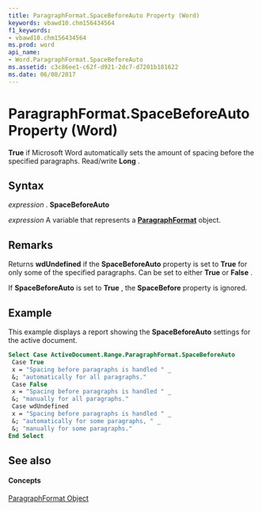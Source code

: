 ```yaml
---
title: ParagraphFormat.SpaceBeforeAuto Property (Word)
keywords: vbawd10.chm156434564
f1_keywords:
- vbawd10.chm156434564
ms.prod: word
api_name:
- Word.ParagraphFormat.SpaceBeforeAuto
ms.assetid: c3c86ee1-c62f-d921-2dc7-d7201b181622
ms.date: 06/08/2017
---
```



# ParagraphFormat.SpaceBeforeAuto Property (Word)

 **True** if Microsoft Word automatically sets the amount of spacing before the specified paragraphs. Read/write **Long** .


## Syntax

 _expression_ . **SpaceBeforeAuto**

 _expression_ A variable that represents a **[ParagraphFormat](paragraphformat-object-word.md)** object.


## Remarks

Returns **wdUndefined** if the **SpaceBeforeAuto** property is set to **True** for only some of the specified paragraphs. Can be set to either **True** or **False** .

If **SpaceBeforeAuto** is set to **True** , the **SpaceBefore** property is ignored.


## Example

This example displays a report showing the **SpaceBeforeAuto** settings for the active document.


```vb
Select Case ActiveDocument.Range.ParagraphFormat.SpaceBeforeAuto 
 Case True 
 x = "Spacing before paragraphs is handled " _ 
 &; "automatically for all paragraphs." 
 Case False 
 x = "Spacing before paragraphs is handled " _ 
 &; "manually for all paragraphs." 
 Case wdUndefined 
 x = "Spacing before paragraphs is handled " _ 
 &; "automatically for some paragraphs, " _ 
 &; "manually for some paragraphs." 
End Select
```


## See also


#### Concepts


[ParagraphFormat Object](paragraphformat-object-word.md)


